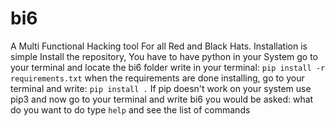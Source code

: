 # bi6
A Multi Functional Hacking tool For all Red and Black Hats.
Installation is simple
Install the repository,
You have to have python in your System
go to your terminal and locate the bi6 folder
write in your terminal: `pip install -r requirements.txt`
when the requirements are done installing,
go to your terminal and write: `pip install .`
If pip doesn't work on your system use pip3
and now go to your terminal and write bi6
you would be asked: what do you want to do
type `help` and see the list of commands
